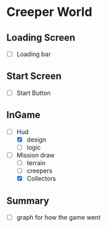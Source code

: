 # Creeper World
## Loading Screen
- [ ] Loading bar

## Start Screen
- [ ] Start Button

## InGame
- [ ] Hud
  - [X] design
  - [ ] logic
- [ ] Mission draw
  - [ ] terrain
  - [ ] creepers
  - [X] Collectors

## Summary
- [ ] graph for how the game went